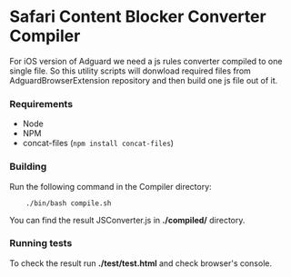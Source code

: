# Safari Content Blocker Converter Compiler

For iOS version of Adguard we need a js rules converter compiled to one single file.
So this utility scripts will donwload required files from AdguardBrowserExtension repository and then build one js file out of it.

### Requirements

- Node 
- NPM
- concat-files (`npm install concat-files`)

### Building

Run the following command in the Compiler directory:
```
    ./bin/bash compile.sh
```

You can find the result JSConverter.js in **./compiled/** directory.

### Running tests

To check the result run **./test/test.html** and check browser's console.
